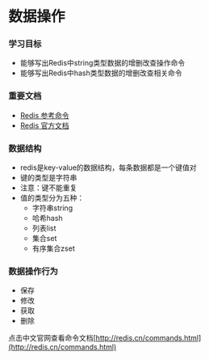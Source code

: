 # 数据操作

### 学习目标 <a href="#xue-xi-mu-biao" id="xue-xi-mu-biao"></a>

* 能够写出Redis中string类型数据的增删改查操作命令
* 能够写出Redis中hash类型数据的增删改查相关命令

### 重要文档 <a href="#zhong-yao-wen-dang" id="zhong-yao-wen-dang"></a>

* [Redis 参考命令](http://doc.redisfans.com)
* [Redis 官方文档](https://redis-py.readthedocs.io/en/latest/#indices-and-tables)

### 数据结构 <a href="#shu-ju-jie-gou" id="shu-ju-jie-gou"></a>

* redis是key-value的数据结构，每条数据都是⼀个键值对
* 键的类型是字符串
* 注意：键不能重复
* 值的类型分为五种：
  * 字符串string
  * 哈希hash
  * 列表list
  * 集合set
  * 有序集合zset

### 数据操作行为 <a href="#shu-ju-cao-zuo-hang-wei" id="shu-ju-cao-zuo-hang-wei"></a>

* 保存
* 修改
* 获取
* 删除

点击中⽂官⽹查看命令⽂档[http://redis.cn/commands.html](http://redis.cn/commands.html)

